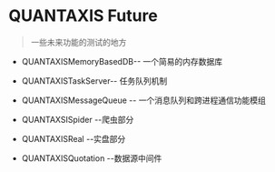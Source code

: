 # QUANTAXIS Future

> 一些未来功能的测试的地方

- QUANTAXISMemoryBasedDB-- 一个简易的内存数据库

- QUANTAXISTaskServer--  任务队列机制

- QUANTAXISMessageQueue -- 一个消息队列和跨进程通信功能模组

- QUANTAXSISpider --爬虫部分

- QUANTAXISReal  --实盘部分

- QUANTAXISQuotation  --数据源中间件